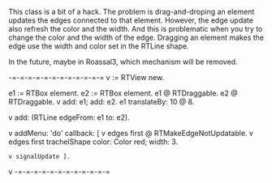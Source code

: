 This class is a bit of a hack. The problem is drag-and-droping an element updates the edges connected to that element. However, the edge update also refresh the color and the width. And this is problematic when you try to change the color and the width of the edge. Dragging an element makes the edge use the width and color set in the RTLine shape.

In the future, maybe in Roassal3, which mechanism will be removed.

-=-=-=-=-=-=-=-=-=-=-=-=
v := RTView new.

e1 := RTBox element.
e2 := RTBox element.
e1 @ RTDraggable.
e2 @ RTDraggable.
v add: e1; add: e2.
e1 translateBy: 10 @ 8.

v add: (RTLine edgeFrom: e1 to: e2).

v addMenu: 'do' callback: [ 
	v edges first @ RTMakeEdgeNotUpdatable.
	v edges first trachelShape color: Color red; width: 3. 
	
	v signalUpdate ].

v
-=-=-=-=-=-=-=-=-=-=-=-=